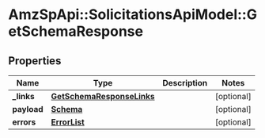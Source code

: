 # AmzSpApi::SolicitationsApiModel::GetSchemaResponse

## Properties
Name | Type | Description | Notes
------------ | ------------- | ------------- | -------------
**_links** | [**GetSchemaResponseLinks**](GetSchemaResponseLinks.md) |  | [optional] 
**payload** | [**Schema**](Schema.md) |  | [optional] 
**errors** | [**ErrorList**](ErrorList.md) |  | [optional] 


